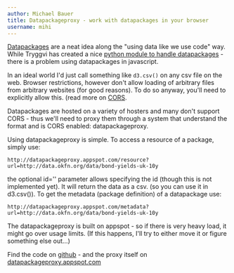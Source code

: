 ```yaml
---
author: Michael Bauer
title: Datapackageproxy - work with datapackages in your browser
username: mihi
---
```


[Datapackages](http://data.okfn.org/standards/data-package) are a neat idea
along the "using data like we use code" way. While Tryggvi has created a
nice [python module to handle datapackages](https://github.com/tryggvib/datapackage) - there is a problem
using datapackages in javascript. 

In an ideal world I'd just call something like ```d3.csv()``` on any csv
file on the web. Browser restrictions, however don't allow loading of
arbitrary files from arbitrary websites (for good reasons). To do so
anyway, you'll need to explicitly allow this. (read more on
[CORS](http://cors-enable.org). 

Datapackages are hosted on a variety of hosters and many don't support
CORS - thus we'll need to proxy them through a system that understand the
format and is CORS enabled: datapackageproxy.

Using datapackageproxy is simple. To access a resource of a package, simply
use:

```
http://datapackageproxy.appspot.com/resource?url=http://data.okfn.org/data/bond-yields-uk-10y
```

the optional id='' parameter allows specifying the id (though this is not
implemented yet). It will return the data as a csv. (so you can use it in
d3.csv()). To get the metadata (package definition) of a datapackage use:

```
http://datapackageproxy.appspot.com/metadata?url=http://data.okfn.org/data/bond-yields-uk-10y
```

The datapackageproxy is built on appspot - so if there is very heavy load,
it might go over usage limits. (If this happens, I'll try to either move it
or figure something else out...)

Find the code on [github](https://github.com/mihi-tr/datapackageproxy) -
and the proxy itself on [datapackageproxy.appspot.com](http://datapackageproxy.appspot.com)
